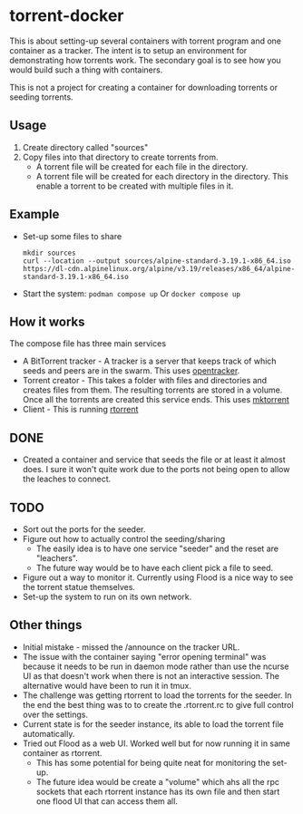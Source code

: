 torrent-docker
==============

This is about setting-up several containers with torrent program and one
container as a tracker. The intent is to setup an environment for demonstrating
how torrents work. The secondary goal is to see how you would build such a
thing with containers.

This is not a project for creating a container for downloading torrents or
seeding torrents.

Usage
-----

1. Create directory called "sources"
2. Copy files into that directory to create torrents from.
    * A torrent file will be created for each file in the directory.
    * A torrent file will be created for each directory in the directory.
      This enable a torrent to be created with multiple files in it.

Example
-------

* Set-up some files to share
    ```
    mkdir sources
    curl --location --output sources/alpine-standard-3.19.1-x86_64.iso https://dl-cdn.alpinelinux.org/alpine/v3.19/releases/x86_64/alpine-standard-3.19.1-x86_64.iso
    ```
* Start the system:
    `podman compose up`
  Or
    `docker compose up`

How it works
------------

The compose file has three main services
- A BitTorrent tracker - A tracker is a server that keeps track of which seeds
  and peers are in the swarm. This uses [opentracker][0].
- Torrent creator - This takes a folder with files and directories and creates
  files from them. The resulting torrents are stored in a volume. Once all the
  torrents are created this service ends. This uses [mktorrent][1]
- Client - This is running [rtorrent][2]

DONE
----
- Created a container and service that seeds the file or at least it almost
  does. I sure it won't quite work due to the ports not being open to allow the
  leaches to connect.

TODO
----
- Sort out the ports for the seeder.
- Figure out how to actually control the seeding/sharing
    - The easily idea is to have one service "seeder" and the reset are
      "leachers".
    - The future way would be to have each client pick a file to seed.
- Figure out a way to monitor it. Currently using Flood is a nice way to see
  the torrent statue themselves.
- Set-up the system to run on its own network.

Other things
------------

- Initial mistake - missed the /announce on the tracker URL.
- The issue with the container saying "error opening terminal" was because it
  needs to be run in daemon mode rather than use the ncurse UI as that doesn't
  work when there is not an interactive session. The alternative would have
  been to run it in tmux.
- The challenge was getting rtorrent to load the torrents for the seeder. In
  the end the best thing was to to create the .rtorrent.rc to give full control
  over the settings.
- Current state is for the seeder instance, its able to load the torrent file
  automatically.
- Tried out Flood as a web UI. Worked well but for now running it in same
  container as rtorrent.
  - This has some potential for being quite neat for monitoring the set-up.
  - The future idea would be create a "volume" which ahs all the rpc sockets
    that each rtorrent instance has its own file and then start one flood UI
    that can access them all.

[0]: https://erdgeist.org/arts/software/opentracker/
[1]: https://github.com/pobrn/mktorrent
[2]: https://github.com/rakshasa/rtorrent